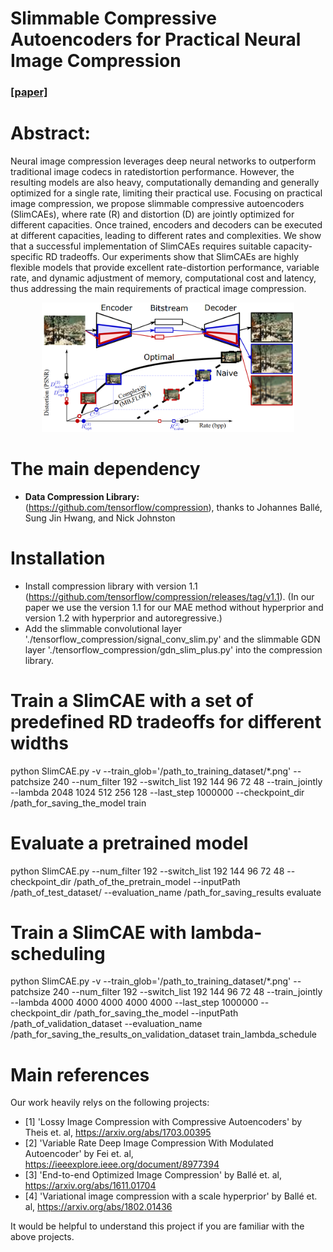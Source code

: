 # Slimmable Compressive Autoencoders for Practical Neural Image Compression
### [[paper]](https://arxiv.org/abs/2103.15726)

# Abstract: 
Neural image compression leverages deep neural networks to outperform traditional image codecs in ratedistortion performance. However, the resulting models are also heavy, computationally demanding and generally optimized for a single rate, limiting their practical use. Focusing on practical image compression, we propose slimmable compressive autoencoders (SlimCAEs), where rate (R) and distortion (D) are jointly optimized for different capacities. Once trained, encoders and decoders can be executed at different capacities, leading to different rates and complexities. We show that a successful implementation of SlimCAEs requires suitable capacity-specific RD tradeoffs. Our experiments show that SlimCAEs are highly flexible models that provide excellent rate-distortion performance, variable rate, and dynamic adjustment of memory, computational cost and latency, thus addressing the main requirements of practical image compression.
<br>
<p align="center"><img width="80%" height='40%'src="figs/slimcae.png" /></p>

# The main dependency 
- **Data Compression Library:** (https://github.com/tensorflow/compression), thanks to Johannes Ballé, Sung Jin Hwang, and Nick Johnston

# Installation 
- Install compression library with version 1.1 (https://github.com/tensorflow/compression/releases/tag/v1.1).
(In our paper we use the version 1.1 for our MAE method without hyperprior and version 1.2 with hyperprior and autoregressive.)
- Add the slimmable convolutional layer './tensorflow_compression/signal_conv_slim.py' and the slimmable GDN layer './tensorflow_compression/gdn_slim_plus.py' into the compression library.

# Train a SlimCAE with a set of predefined RD tradeoffs for different widths   
python SlimCAE.py -v --train_glob='/path_to_training_dataset/*.png' --patchsize 240 --num_filter 192 --switch_list 192 144 96 72 48 --train_jointly --lambda 2048 1024 512 256 128 --last_step 1000000 --checkpoint_dir /path_for_saving_the_model train

# Evaluate a pretrained model
python SlimCAE.py --num_filter 192 --switch_list 192 144 96 72 48 --checkpoint_dir /path_of_the_pretrain_model --inputPath /path_of_test_dataset/ --evaluation_name /path_for_saving_results evaluate

# Train a SlimCAE with lambda-scheduling
python SlimCAE.py -v --train_glob='/path_to_training_dataset/*.png' --patchsize 240 --num_filter 192 --switch_list 192 144 96 72 48 --train_jointly --lambda 4000 4000 4000 4000 4000 --last_step 1000000 --checkpoint_dir /path_for_saving_the_model --inputPath /path_of_validation_dataset --evaluation_name /path_for_saving_the_results_on_validation_dataset train_lambda_schedule

# Main references 
Our work heavily relys on the following projects: 
- \[1\] 'Lossy Image Compression with Compressive Autoencoders' by Theis et. al, https://arxiv.org/abs/1703.00395
- \[2\] 'Variable Rate Deep Image Compression With Modulated Autoencoder' by Fei et. al, https://ieeexplore.ieee.org/document/8977394
- \[3\] 'End-to-end Optimized Image Compression' by Ballé et. al, https://arxiv.org/abs/1611.01704
- \[4\] 'Variational image compression with a scale hyperprior' by Ballé et. al, https://arxiv.org/abs/1802.01436
 
It would be helpful to understand this project if you are familiar with the above projects.
